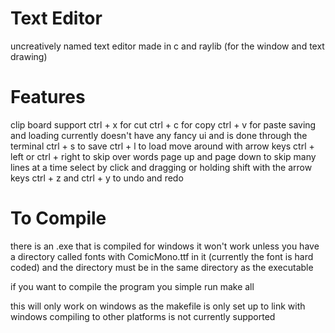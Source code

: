 # Text Editor
uncreatively named text editor made in c and raylib (for the window and text drawing)

# Features
clip board support ctrl + x for cut ctrl + c for copy ctrl + v for paste
saving and loading currently doesn't have any fancy ui and is done through the terminal
ctrl + s to save ctrl + l to load
move around with arrow keys ctrl + left or ctrl + right to skip over words page up and page down to skip many lines at a time
select by click and dragging or holding shift with the arrow keys
ctrl + z and ctrl + y to undo and redo

# To Compile
there is an .exe that is compiled for windows it won't work unless you have a directory called fonts with ComicMono.ttf in it (currently the font is hard coded) and the directory must be in the same directory as the executable

if you want to compile the program you simple run 
make all

this will only work on windows as the makefile is only set up to link with windows compiling to other platforms is not currently supported